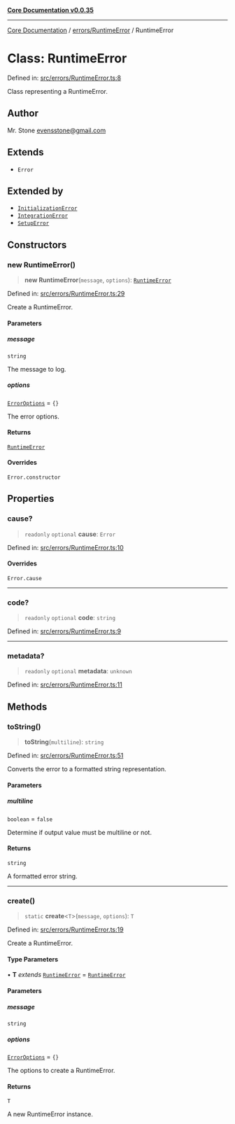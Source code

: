 [**Core Documentation v0.0.35**](../../../README.md)

***

[Core Documentation](../../../modules.md) / [errors/RuntimeError](../README.md) / RuntimeError

# Class: RuntimeError

Defined in: [src/errors/RuntimeError.ts:8](https://github.com/stonemjs/core/blob/83759020101bdf94fc7c7a0d8609e63689d57c0f/src/errors/RuntimeError.ts#L8)

Class representing a RuntimeError.

## Author

Mr. Stone <evensstone@gmail.com>

## Extends

- `Error`

## Extended by

- [`InitializationError`](../../InitializationError/classes/InitializationError.md)
- [`IntegrationError`](../../IntegrationError/classes/IntegrationError.md)
- [`SetupError`](../../SetupError/classes/SetupError.md)

## Constructors

### new RuntimeError()

> **new RuntimeError**(`message`, `options`): [`RuntimeError`](RuntimeError.md)

Defined in: [src/errors/RuntimeError.ts:29](https://github.com/stonemjs/core/blob/83759020101bdf94fc7c7a0d8609e63689d57c0f/src/errors/RuntimeError.ts#L29)

Create a RuntimeError.

#### Parameters

##### message

`string`

The message to log.

##### options

[`ErrorOptions`](../../../definitions/interfaces/ErrorOptions.md) = `{}`

The error options.

#### Returns

[`RuntimeError`](RuntimeError.md)

#### Overrides

`Error.constructor`

## Properties

### cause?

> `readonly` `optional` **cause**: `Error`

Defined in: [src/errors/RuntimeError.ts:10](https://github.com/stonemjs/core/blob/83759020101bdf94fc7c7a0d8609e63689d57c0f/src/errors/RuntimeError.ts#L10)

#### Overrides

`Error.cause`

***

### code?

> `readonly` `optional` **code**: `string`

Defined in: [src/errors/RuntimeError.ts:9](https://github.com/stonemjs/core/blob/83759020101bdf94fc7c7a0d8609e63689d57c0f/src/errors/RuntimeError.ts#L9)

***

### metadata?

> `readonly` `optional` **metadata**: `unknown`

Defined in: [src/errors/RuntimeError.ts:11](https://github.com/stonemjs/core/blob/83759020101bdf94fc7c7a0d8609e63689d57c0f/src/errors/RuntimeError.ts#L11)

## Methods

### toString()

> **toString**(`multiline`): `string`

Defined in: [src/errors/RuntimeError.ts:51](https://github.com/stonemjs/core/blob/83759020101bdf94fc7c7a0d8609e63689d57c0f/src/errors/RuntimeError.ts#L51)

Converts the error to a formatted string representation.

#### Parameters

##### multiline

`boolean` = `false`

Determine if output value must be multiline or not.

#### Returns

`string`

A formatted error string.

***

### create()

> `static` **create**\<`T`\>(`message`, `options`): `T`

Defined in: [src/errors/RuntimeError.ts:19](https://github.com/stonemjs/core/blob/83759020101bdf94fc7c7a0d8609e63689d57c0f/src/errors/RuntimeError.ts#L19)

Create a RuntimeError.

#### Type Parameters

• **T** *extends* [`RuntimeError`](RuntimeError.md) = [`RuntimeError`](RuntimeError.md)

#### Parameters

##### message

`string`

##### options

[`ErrorOptions`](../../../definitions/interfaces/ErrorOptions.md) = `{}`

The options to create a RuntimeError.

#### Returns

`T`

A new RuntimeError instance.
